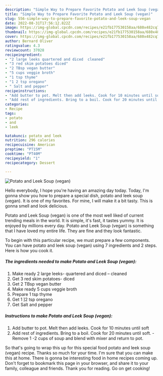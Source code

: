 ```yaml
---
description: "Simple Way to Prepare Favorite Potato and Leek Soup (vegan)"
title: "Simple Way to Prepare Favorite Potato and Leek Soup (vegan)"
slug: 556-simple-way-to-prepare-favorite-potato-and-leek-soup-vegan
date: 2022-08-31T17:56:12.822Z
image: https://img-global.cpcdn.com/recipes/e21fb177530158aa/680x482cq70/potato-and-leek-soup-vegan-recipe-main-photo.jpg
thumbnail: https://img-global.cpcdn.com/recipes/e21fb177530158aa/680x482cq70/potato-and-leek-soup-vegan-recipe-main-photo.jpg
cover: https://img-global.cpcdn.com/recipes/e21fb177530158aa/680x482cq70/potato-and-leek-soup-vegan-recipe-main-photo.jpg
author: Bernard Oliver
ratingvalue: 4.3
reviewcount: 37028
recipeingredient:
- "2 large leeks quartered and diced  cleaned"
- "3 red skim potatoes diced"
- "2 TBsp vegan butter"
- "5 cups veggie broth"
- "1 tsp thyme"
- "1 2 tsp oregano"
- " Salt and pepper"
recipeinstructions:
- "Add butter to pot. Melt then add leeks. Cook for 10 minutes until soft"
- "Add rest of ingredients. Bring to a boil. Cook for 20 minutes until soft. Remove 1 -2 cups of soup and blend with mixer and return to pot."
categories:
- Recipe
tags:
- potato
- and
- leek

katakunci: potato and leek 
nutrition: 296 calories
recipecuisine: American
preptime: "PT15M"
cooktime: "PT40M"
recipeyield: "1"
recipecategory: Dessert

---
```



![Potato and Leek Soup (vegan)](https://img-global.cpcdn.com/recipes/e21fb177530158aa/680x482cq70/potato-and-leek-soup-vegan-recipe-main-photo.jpg)

Hello everybody, I hope you're having an amazing day today. Today, I'm gonna show you how to prepare a special dish, potato and leek soup (vegan). It is one of my favorites. For mine, I will make it a bit tasty. This is gonna smell and look delicious.

Potato and Leek Soup (vegan) is one of the most well liked of current trending meals in the world. It is simple, it's fast, it tastes yummy. It is enjoyed by millions every day. Potato and Leek Soup (vegan) is something that I have loved my entire life. They are fine and they look fantastic.




To begin with this particular recipe, we must prepare a few components. You can have potato and leek soup (vegan) using 7 ingredients and 2 steps. Here is how you cook it.

<!--inarticleads1-->

##### The ingredients needed to make Potato and Leek Soup (vegan):

1. Make ready 2 large leeks- quartered and diced – cleaned
1. Get 3 red skim potatoes- diced
1. Get 2 TBsp vegan butter
1. Make ready 5 cups veggie broth
1. Prepare 1 tsp thyme
1. Get 1 ]2 tsp oregano
1. Get  Salt and pepper




<!--inarticleads2-->

##### Instructions to make Potato and Leek Soup (vegan):

1. Add butter to pot. Melt then add leeks. Cook for 10 minutes until soft
1. Add rest of ingredients. Bring to a boil. Cook for 20 minutes until soft. - Remove 1 -2 cups of soup and blend with mixer and return to pot.




So that's going to wrap this up for this special food potato and leek soup (vegan) recipe. Thanks so much for your time. I'm sure that you can make this at home. There is gonna be interesting food in home recipes coming up. Don't forget to bookmark this page in your browser, and share it to your family, colleague and friends. Thank you for reading. Go on get cooking!
